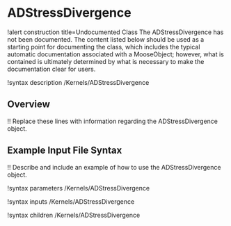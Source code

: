# ADStressDivergence

!alert construction title=Undocumented Class
The ADStressDivergence has not been documented. The content listed below should be used as a starting point for
documenting the class, which includes the typical automatic documentation associated with a
MooseObject; however, what is contained is ultimately determined by what is necessary to make the
documentation clear for users.

!syntax description /Kernels/ADStressDivergence

## Overview

!! Replace these lines with information regarding the ADStressDivergence object.

## Example Input File Syntax

!! Describe and include an example of how to use the ADStressDivergence object.

!syntax parameters /Kernels/ADStressDivergence

!syntax inputs /Kernels/ADStressDivergence

!syntax children /Kernels/ADStressDivergence
